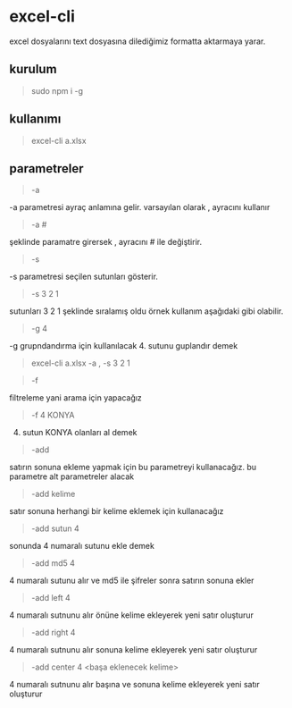 # excel-cli
excel dosyalarını text dosyasına dilediğimiz formatta aktarmaya yarar.

## kurulum
> sudo npm i -g

## kullanımı
> excel-cli a.xlsx

## parametreler
> -a

-a parametresi ayraç anlamına gelir. varsayılan olarak , ayracını kullanır

> -a #

şeklinde paramatre girersek , ayracını # ile değiştirir.

>-s

-s parametresi seçilen sutunları gösterir.

> -s 3 2 1

sutunları 3 2 1 şeklinde sıralamış oldu örnek kullanım aşağıdaki gibi olabilir.

> -g 4

-g grupndandırma için kullanılacak 4. sutunu guplandır demek

> excel-cli a.xlsx -a , -s 3 2 1


> -f

filtreleme yani arama için yapacağız

> -f 4 KONYA

4. sutun KONYA olanları al demek

> -add

satırın sonuna ekleme yapmak için bu parametreyi kullanacağız. bu parametre alt parametreler alacak

> -add kelime <eklencek kelime>

satır sonuna herhangi bir kelime eklemek için kullanacağız

> -add sutun 4

sonunda 4 numaralı sutunu ekle demek

> -add md5 4

4 numaralı sutunu alır ve md5 ile şifreler sonra satırın sonuna ekler

> -add left 4 <eklencek kelim>

4 numaralı sutnunu alır önüne kelime ekleyerek yeni satır oluşturur

> -add right 4 <eklenecek kelime>

4 numaralı sutnunu alır sonuna kelime ekleyerek yeni satır oluşturur


> -add center 4 <başa eklenecek kelime> <sona eklenecek kelime>

4 numaralı sutnunu alır başına ve sonuna kelime ekleyerek yeni satır oluşturur
